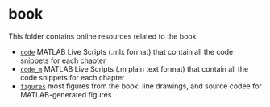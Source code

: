 # book

This folder contains online resources related to the book

* [`code`](./code) MATLAB Live Scripts (.mlx format) that contain all the code snippets for each chapter
* [`code_m`](./code_m) MATLAB Live Scripts (.m plain text format) that contain all the code snippets for each chapter
* [`figures`](./figures) most figures from the book: line drawings, and source codee for MATLAB-generated figures
